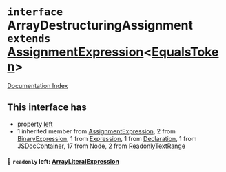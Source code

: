 # `interface` ArrayDestructuringAssignment `extends` [AssignmentExpression](../interface.AssignmentExpression/README.md)\<[EqualsToken](../type.EqualsToken/README.md)>

[Documentation Index](../README.md)

## This interface has

- property [left](#-readonly-left-arrayliteralexpression)
- 1 inherited member from [AssignmentExpression](../interface.AssignmentExpression/README.md), 2 from [BinaryExpression](../interface.BinaryExpression/README.md), 1 from [Expression](../interface.Expression/README.md), 1 from [Declaration](../interface.Declaration/README.md), 1 from [JSDocContainer](../interface.JSDocContainer/README.md), 17 from [Node](../interface.Node/README.md), 2 from [ReadonlyTextRange](../interface.ReadonlyTextRange/README.md)


#### 📄 `readonly` left: [ArrayLiteralExpression](../interface.ArrayLiteralExpression/README.md)



